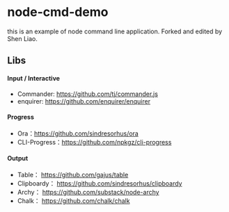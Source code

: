 # node-cmd-demo
this is an example of node command line application. Forked and edited by Shen Liao.

## Libs

#### Input / Interactive

  - Commander: https://github.com/tj/commander.js 
  - enquirer: https://github.com/enquirer/enquirer
 
#### Progress

  - Ora：https://github.com/sindresorhus/ora 
  - CLI-Progress：https://github.com/npkgz/cli-progress 

#### Output
  - Table： https://github.com/gajus/table 
  - Clipboardy： https://github.com/sindresorhus/clipboardy 
  - Archy： https://github.com/substack/node-archy 
  - Chalk： https://github.com/chalk/chalk 

